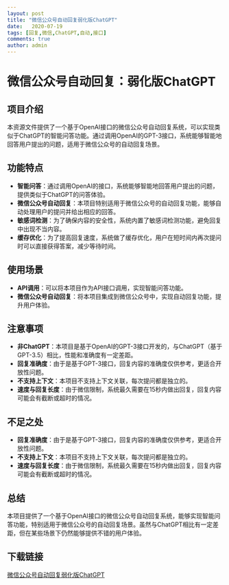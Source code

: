 ```yaml
---
layout: post
title: "微信公众号自动回复弱化版ChatGPT"
date:   2020-07-19
tags: [回复,微信,ChatGPT,自动,接口]
comments: true
author: admin
---
```

# 微信公众号自动回复：弱化版ChatGPT

## 项目介绍

本资源文件提供了一个基于OpenAI接口的微信公众号自动回复系统，可以实现类似于ChatGPT的智能问答功能。通过调用OpenAI的GPT-3接口，系统能够智能地回答用户提出的问题，适用于微信公众号的自动回复场景。

## 功能特点

- **智能问答**：通过调用OpenAI的接口，系统能够智能地回答用户提出的问题，提供类似于ChatGPT的问答体验。
- **微信公众号自动回复**：本项目特别适用于微信公众号的自动回复功能，能够自动处理用户的提问并给出相应的回答。
- **敏感词检测**：为了确保内容的安全性，系统内置了敏感词检测功能，避免回复中出现不当内容。
- **缓存优化**：为了提高回复速度，系统做了缓存优化，用户在短时间内再次提问时可以直接获得答案，减少等待时间。

## 使用场景

- **API调用**：可以将本项目作为API接口调用，实现智能问答功能。
- **微信公众号自动回复**：将本项目集成到微信公众号中，实现自动回复功能，提升用户体验。

## 注意事项

- **非ChatGPT**：本项目是基于OpenAI的GPT-3接口开发的，与ChatGPT（基于GPT-3.5）相比，性能和准确度有一定差距。
- **回复准确度**：由于是基于GPT-3接口，回复内容的准确度仅供参考，更适合开放性问题。
- **不支持上下文**：本项目不支持上下文关联，每次提问都是独立的。
- **速度与回复长度**：由于微信限制，系统最久需要在15秒内做出回复，回复内容可能会有截断或超时的情况。

## 不足之处

- **回复准确度**：由于是基于GPT-3接口，回复内容的准确度仅供参考，更适合开放性问题。
- **不支持上下文**：本项目不支持上下文关联，每次提问都是独立的。
- **速度与回复长度**：由于微信限制，系统最久需要在15秒内做出回复，回复内容可能会有截断或超时的情况。

## 总结

本项目提供了一个基于OpenAI接口的微信公众号自动回复系统，能够实现智能问答功能，特别适用于微信公众号的自动回复场景。虽然与ChatGPT相比有一定差距，但在某些场景下仍然能够提供不错的用户体验。

## 下载链接

[微信公众号自动回复弱化版ChatGPT](https://pan.quark.cn/s/67c407924aae)